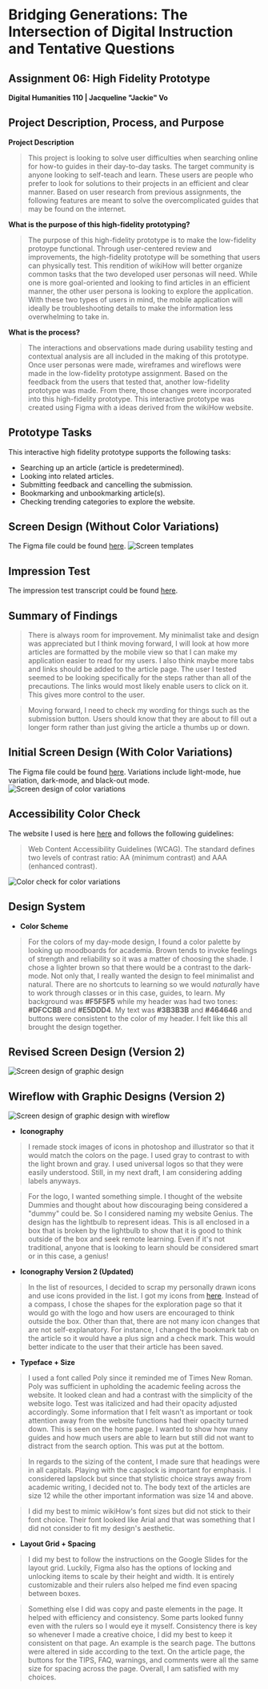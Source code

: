 # Bridging Generations: The Intersection of Digital Instruction and Tentative Questions
## Assignment 06: High Fidelity Prototype ##
__Digital Humanities 110 | Jacqueline "Jackie" Vo__

## Project Description, Process, and Purpose ##
**Project Description**
> This project is looking to solve user difficulties when searching online for how-to guides in their day-to-day tasks. The target community is anyone looking to self-teach and learn. These users are people who prefer to look for solutions to their projects in an efficient and clear manner. Based on user research from previous assignments, the following features are meant to solve the overcomplicated guides that may be found on the internet. 

**What is the purpose of this high-fidelity prototyping?**
> The purpose of this high-fidelity prototype is to make the low-fidelity protoype functional. Through user-centered review and improvements, the high-fidelity prototype will be something that users can physically test. This rendition of wikiHow will better organize common tasks that the two developed user personas will need. While one is more goal-oriented and looking to find articles in an efficient manner, the other user persona is looking to explore the application. With these two types of users in mind, the mobile application will ideally be troubleshooting details to make the information less overwhelming to take in.

**What is the process?**
> The interactions and observations made during usability testing and contextual analysis are all included in the making of this prototype. Once user personas were made, wireframes and wireflows were made in the low-fidelity prototype assignment. Based on the feedback from the users that tested that, another low-fidelity prototype was made. From there, those changes were incorporated into this high-fidelity prototype. This interactive prototype was created using Figma with a ideas derived from the wikiHow website. 

## Prototype Tasks ##
This interactive high fidelity prototype supports the following tasks:

* Searching up an article (article is predetermined).
* Looking into related articles.
* Submitting feedback and cancelling the submission.
* Bookmarking and unbookmarking article(s).
* Checking trending categories to explore the website.

## Screen Design (Without Color Variations)  ##
The Figma file could be found [here](https://www.figma.com/file/2h3xAWoXSih0i7QRTDKXSz/Genius-Mobile-Application?node-id=0%3A1).
![Screen templates](design.png)

## Impression Test  ##
The impression test transcript could be found [here](https://docs.google.com/document/d/103CQg9nxzsVbhwDzv_kWiDAVdOh04zAxaPZHEUeuxp4/edit?usp=sharing).

## Summary of Findings ##
> There is always room for improvement. My minimalist take and design was appreciated but I think moving forward, I will look at how more articles are formatted by the mobile view so that I can make my application easier to read for my users. I also think maybe more tabs and links should be added to the article page. The user I tested seemed to be looking specifically for the steps rather than all of the precautions. The links would most likely enable users to click on it. This gives more control to the user. 

> Moving forward, I need to check my wording for things such as the submission button. Users should know that they are about to fill out a longer form rather than just giving the article a thumbs up or down.

## Initial Screen Design (With Color Variations)  ##
The Figma file could be found [here](https://www.figma.com/file/2h3xAWoXSih0i7QRTDKXSz/Genius-Mobile-Application?node-id=0%3A1).
Variations include light-mode, hue variation, dark-mode, and black-out mode.
![Screen design of color variations](variations.png)

## Accessibility Color Check  ##
The website I used is here [here](https://coolors.co/contrast-checker/112a46-acc8e5) and follows the following guidelines:
> Web Content Accessibility Guidelines (WCAG). The standard defines two levels of contrast ratio: AA (minimum contrast) and AAA (enhanced contrast).

![Color check for color variations](checker.png)

## Design System  ##
* **Color Scheme**
> For the colors of my day-mode design, I found a color palette by looking up moodboards for academia. Brown tends to invoke feelings of strength and reliability so it was a matter of choosing the shade. I chose a lighter brown so that there would be a contrast to the dark-mode. Not only that, I really wanted the design to feel minimalist and natural. There are no shortcuts to learning so we would *naturally* have to work through classes or in this case, guides, to learn. My background was **#F5F5F5** while my header was had two tones: **#DFCCBB** and **#E5DDD4**. My text was **#3B3B3B** and **#464646** and buttons were consistent to the color of my header. I felt like this all brought the design together. 

## Revised Screen Design (Version 2) ##
![Screen design of graphic design](graphics.png)

## Wireflow with Graphic Designs (Version 2) ##
![Screen design of graphic design with wireflow](wireflow.png)

* **Iconography**
> I remade stock images of icons in photoshop and illustrator so that it would match the colors on the page. I used gray to contrast to with the light brown and gray. I used universal logos so that they were easily understood. Still, in my next draft, I am considering adding labels anyways. 

> For the logo, I wanted something simple. I thought of the website Dummies and thought about how discouraging being considered a "dummy" could be. So I considered naming my website Genius. The design has the lightbulb to represent ideas. This is all enclosed in a box that is broken by the lightbulb to show that it is good to think outside of the box and seek remote learning. Even if it's not traditional, anyone that is looking to learn should be considered smart or in this case, a genius!

* **Iconography Version 2 (Updated)**
> In the list of resources, I decided to scrap my personally drawn icons and use icons provided in the list. I got my icons from [here](https://fonts.google.com/icons?selected=Material+Icons). Instead of a compass, I chose the shapes for the exploration page so that it would go with the logo and how users are encouraged to think outside the box. Other than that, there are not many icon changes that are not self-explanatory. For instance, I changed the bookmark tab on the article so it would have a plus sign and a check mark. This would better indicate to the user that their article has been saved.


* **Typeface + Size**
> I used a font called Poly since it reminded me of Times New Roman. Poly was sufficient in upholding the academic feeling across the website. It looked clean and had a contrast with the simplicity of the website logo. Test was italicized and had their opacity adjusted accordingly. Some information that I felt wasn't as important or took attention away from the website functions had their opacity turned down. This is seen on the home page. I wanted to show how many guides and how much users are able to learn but still did not want to distract from the search option. This was put at the bottom. 

> In regards to the sizing of the content, I made sure that headings were in all capitals. Playing with the capslock is important for emphasis. I considered lapslock but since that stylistic choice strays away from academic writing, I decided not to. The body text of the articles are size 12 while the other important information was size 14 and above.

> I did my best to mimic wikiHow's font sizes but did not stick to their font choice. Their font looked like Arial and that was something that I did not consider to fit my design's aesthetic. 

* **Layout Grid + Spacing**
> I did my best to follow the instructions on the Google Slides for the layout grid. Luckily, Figma also has the options of locking and unlocking items to scale by their height and width. It is entirely customizable and their rulers also helped me find even spacing between boxes.

> Something else I did was copy and paste elements in the page. It helped with efficiency and consistency. Some parts looked funny even with the rulers so I would eye it myself. Consistency there is key so whenever I made a creative choice, I did my best to keep it consistent on that page. An example is the search page. The buttons were altered in side according to the text. On the article page, the buttons for the TIPS, FAQ, warnings, and comments were all the same size for spacing across the page. Overall, I am satisfied with my choices.


